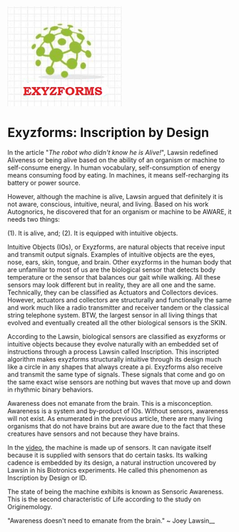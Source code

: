 
![xyz](XYZ.jpg)
# Exyzforms: Inscription by Design 

In the article "_The robot who didn't know he is Alive!_", Lawsin redefined Aliveness or being alive based on the ability of an organism or machine to self-consume energy.  In human vocabulary, self-consumption of energy means consuming food by eating. In machines, it means self-recharging its battery or power source.

However, although the machine is alive, Lawsin argued that definitely it is not aware, conscious, intuitive, neural, and living. Based on his work Autognorics, he discovered that for an organism or machine to be AWARE, it needs two things:

(1). It is alive, and;
(2). It is equipped with intuitive objects.

Intuitive Objects (IOs), or Exyzforms, are natural objects that receive input and transmit output signals. Examples of intuitive objects are the eyes, nose, ears, skin, tongue, and brain. Other exyzforms in the human body that are unfamiliar to most of us are the biological sensor that detects body temperature or the sensor that balances our gait while walking. All these sensors may look different but in reality, they are all one and the same. Technically, they can be classified as Actuators and Collectors devices. However, actuators and collectors are structurally and functionally the same and work much like a radio transmitter and receiver tandem or the classical string telephone system. BTW, the largest sensor in all living things that evolved and eventually created all the other biological sensors is the SKIN. 

According to the Lawsin, biological sensors are classified as exyzforms or intuitive objects because they evolve naturally with an embedded set of instructions through a process Lawsin called Inscription. This inscripted algorithm makes exyzforms structurally intuitive through its design much like a circle in any shapes that always create a pi. Exyzforms also receive and transmit the same type of signals. These signals that come and go on the same exact wise sensors are nothing but waves that move up and down in rhythmic binary behaviors.  

Awareness does not emanate from the brain. This is a misconception. Awareness is a system and by-product of IOs. Without sensors, awareness will not exist.  As enumerated in the previous article, there are many living organisms that do not have brains but are aware due to the fact that these creatures have sensors and not because they have brains. 

In the [video](https://www.youtube.com/watch?v=5qHTKruqrwc&feature=emb_title), the machine is made up of sensors.  It can navigate itself because it is supplied with sensors that do certain tasks. Its walking cadence is embedded by its design, a natural instruction uncovered by Lawsin in his Biotronics experiments. He called this phenomenon as Inscription by Design or ID. 

The state of being the machine exhibits is known as Sensoric Awareness. This is the second characteristic of Life according to the study on Originemology.

"Awareness doesn't need to emanate from the brain."   ~   Joey Lawsin__
